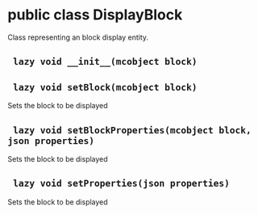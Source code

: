# public class DisplayBlock
Class representing an block display entity.

## ` lazy void __init__(mcobject block)`


## ` lazy void setBlock(mcobject block)`
Sets the block to be displayed

## ` lazy void setBlockProperties(mcobject block, json properties)`
Sets the block to be displayed

## ` lazy void setProperties(json properties)`
Sets the block to be displayed




